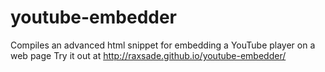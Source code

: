 # youtube-embedder
Compiles an advanced html snippet for embedding a YouTube player on a web page
Try it out at http://raxsade.github.io/youtube-embedder/
